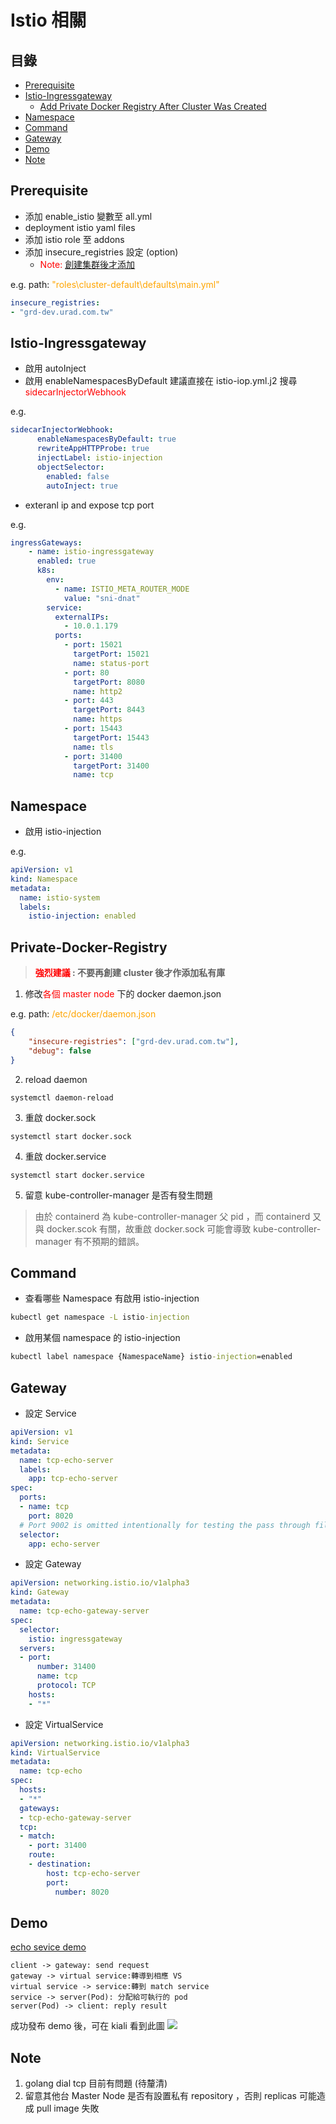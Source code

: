<style>
.red {
    color:red
}
.orange {
    color:orange
}
</style>

# Istio 相關

## 目錄
* [Prerequisite](#Prerequisite)
* [Istio-Ingressgateway](Istio-Ingressgateway)
    * [Add Private Docker Registry After Cluster Was Created](#Private-Docker-Registry)
* [Namespace](#Namespace)
* [Command](#Command)
* [Gateway](#Gateway)
* [Demo](#Demo)
* [Note](#Note)

## Prerequisite
* 添加 enable_istio 變數至 all.yml 
* deployment istio yaml files
* 添加 istio role 至 addons 
* 添加 insecure_registries 設定 (option)
    * <span class=red>Note: [創建集群後才添加](#Private-Docker-Registry)</span>

e.g.
path: <span class=orange>"roles\cluster-default\defaults\main.yml"</span>
``` yaml
insecure_registries:
- "grd-dev.urad.com.tw"

```



## Istio-Ingressgateway

* 啟用 autoInject 
* 啟用 enableNamespacesByDefault
建議直接在 istio-iop.yml.j2 搜尋 <span class=red>sidecarInjectorWebhook</span>

e.g.
``` yaml
sidecarInjectorWebhook:
      enableNamespacesByDefault: true
      rewriteAppHTTPProbe: true
      injectLabel: istio-injection
      objectSelector:
        enabled: false
        autoInject: true
```
* exteranl ip and expose tcp port

e.g.
``` yaml
ingressGateways:
    - name: istio-ingressgateway
      enabled: true
      k8s:
        env:
          - name: ISTIO_META_ROUTER_MODE
            value: "sni-dnat"
        service:
          externalIPs:
            - 10.0.1.179
          ports:
            - port: 15021
              targetPort: 15021
              name: status-port
            - port: 80
              targetPort: 8080
              name: http2
            - port: 443
              targetPort: 8443
              name: https
            - port: 15443
              targetPort: 15443
              name: tls
            - port: 31400
              targetPort: 31400
              name: tcp
```

## Namespace
* 啟用 istio-injection

e.g.
``` yaml
apiVersion: v1
kind: Namespace
metadata:
  name: istio-system
  labels:
    istio-injection: enabled
```


## Private-Docker-Registry
> **<span class=red>強烈建議</span> : 不要再創建 cluster 後才作添加私有庫**
1. 修改<span class=red>各個 master node</span> 下的 docker daemon.json

e.g.
path: <span class=orange>/etc/docker/daemon.json</span>
``` json
{
    "insecure-registries": ["grd-dev.urad.com.tw"],
    "debug": false
}
```

2. reload daemon
``` 
systemctl daemon-reload
```
3. 重啟 docker.sock
``` 
systemctl start docker.sock
```
4. 重啟 docker.service
``` 
systemctl start docker.service
```
5. 留意 kube-controller-manager 是否有發生問題
> 由於 containerd 為 kube-controller-manager 父 pid ，而 containerd 又與 docker.scok 有關，故重啟 docker.sock 可能會導致 kube-controller-manager 有不預期的錯誤。


## Command
* 查看哪些 Namespace 有啟用 istio-injection
``` cmd
kubectl get namespace -L istio-injection
```
* 啟用某個 namespace 的 istio-injection
``` cmd
kubectl label namespace {NamespaceName} istio-injection=enabled
```

## Gateway
* 設定 Service
``` yaml
apiVersion: v1
kind: Service
metadata:
  name: tcp-echo-server
  labels:
    app: tcp-echo-server
spec:
  ports:
  - name: tcp
    port: 8020
  # Port 9002 is omitted intentionally for testing the pass through filter chain.
  selector:
    app: echo-server
```
* 設定 Gateway
``` yaml
apiVersion: networking.istio.io/v1alpha3
kind: Gateway
metadata:
  name: tcp-echo-gateway-server
spec:
  selector:
    istio: ingressgateway
  servers:
  - port:
      number: 31400
      name: tcp
      protocol: TCP
    hosts:
    - "*"
```
* 設定 VirtualService
``` yaml 
apiVersion: networking.istio.io/v1alpha3
kind: VirtualService
metadata:
  name: tcp-echo
spec:
  hosts:
  - "*"
  gateways:
  - tcp-echo-gateway-server
  tcp:
  - match:
    - port: 31400
    route:
    - destination:
        host: tcp-echo-server
        port:
          number: 8020
```


## Demo
[echo sevice demo](https://github.com/LupinChiu/kube-ansible/tree/master/istio_demo/echo_service_for_k8s)

```sequence
client -> gateway: send request
gateway -> virtual service:轉導到相應 VS
virtual service -> service:轉到 match service
service -> server(Pod): 分配給可執行的 pod
server(Pod) -> client: reply result
```

成功發布 demo 後，可在 kiali 看到此圖
![](https://i.imgur.com/TVfch1q.png)

## Note
1. golang dial tcp 目前有問題 (待釐清)
2. 留意其他台 Master Node 是否有設置私有 repository ，否則 replicas 可能造成 pull image 失敗

